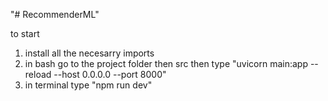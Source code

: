 "# RecommenderML" 

to start 

1. install all the necesarry imports
2. in bash go to the project folder then src then type "uvicorn main:app --reload --host 0.0.0.0 --port 8000"
3. in terminal type "npm run dev"
